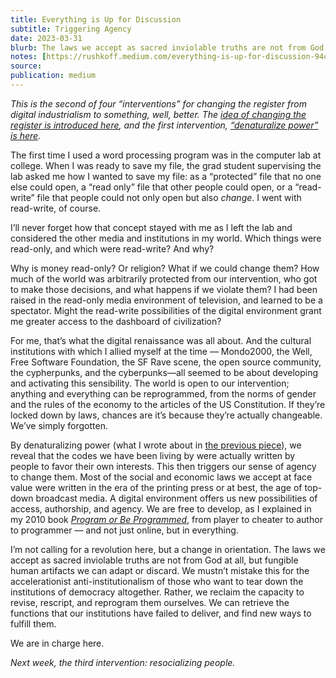 ```yaml
---
title: Everything is Up for Discussion
subtitle: Triggering Agency
date: 2023-03-31
blurb: The laws we accept as sacred inviolable truths are not from God at all, but fungible human artifacts we can adapt or discard
notes: [https://rushkoff.medium.com/everything-is-up-for-discussion-94cb071e2950](https://rushkoff.medium.com/everything-is-up-for-discussion-94cb071e2950 https://rushkoff.medium.com/everything-is-up-for-discussion-94cb071e2950)
source: 
publication: medium
---
```


_This is the second of four “interventions” for changing the register from digital industrialism to something, well, better. The_ [_idea of changing the register is introduced here_](https://rushkoff.medium.com/dont-get-people-to-do-anything-9d59a1cf29a0)_, and the first intervention,_ [_“denaturalize power” is here_](https://rushkoff.medium.com/if-it-aint-real-don-t-fix-it-c080b27f82c5)_._

The first time I used a word processing program was in the computer lab at college. When I was ready to save my file, the grad student supervising the lab asked me how I wanted to save my file: as a “protected” file that no one else could open, a “read only” file that other people could open, or a “read-write” file that people could not only open but also _change_. I went with read-write, of course.

I’ll never forget how that concept stayed with me as I left the lab and considered the other media and institutions in my world. Which things were read-only, and which were read-write? And why?

Why is money read-only? Or religion? What if we could change them? How much of the world was arbitrarily protected from our intervention, who got to make those decisions, and what happens if we violate them? I had been raised in the read-only media environment of television, and learned to be a spectator. Might the read-write possibilities of the digital environment grant me greater access to the dashboard of civilization?

For me, that’s what the digital renaissance was all about. And the cultural institutions with which I allied myself at the time — Mondo2000, the Well, Free Software Foundation, the SF Rave scene, the open source community, the cypherpunks, and the cyberpunks—all seemed to be about developing and activating this sensibility. The world is open to our intervention; anything and everything can be reprogrammed, from the norms of gender and the rules of the economy to the articles of the US Constitution. If they’re locked down by laws, chances are it’s because they’re actually changeable. We’ve simply forgotten.

By denaturalizing power (what I wrote about in [the previous piece](https://rushkoff.medium.com/if-it-aint-real-don-t-fix-it-c080b27f82c5)), we reveal that the codes we have been living by were actually written by people to favor their own interests. This then triggers our sense of agency to change them. Most of the social and economic laws we accept at face value were written in the era of the printing press or at best, the age of top-down broadcast media. A digital environment offers us new possibilities of access, authorship, and agency. We are free to develop, as I explained in my 2010 book [_Program or Be Programmed_](https://www.orbooks.com/catalog/program/), from player to cheater to author to programmer — and not just online, but in everything.

I’m not calling for a revolution here, but a change in orientation. The laws we accept as sacred inviolable truths are not from God at all, but fungible human artifacts we can adapt or discard. We mustn’t mistake this for the accelerationist anti-institutionalism of those who want to tear down the institutions of democracy altogether. Rather, we reclaim the capacity to revise, rescript, and reprogram them ourselves. We can retrieve the functions that our institutions have failed to deliver, and find new ways to fulfill them.

We are in charge here.

_Next week, the third intervention: resocializing people._
